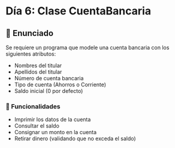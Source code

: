 # Día 6: Clase CuentaBancaria

## 📌 Enunciado
Se requiere un programa que modele una cuenta bancaria con los siguientes atributos:  
- Nombres del titular  
- Apellidos del titular  
- Número de cuenta bancaria  
- Tipo de cuenta (Ahorros o Corriente)  
- Saldo inicial (0 por defecto)  

### 🚀 Funcionalidades  
- Imprimir los datos de la cuenta  
- Consultar el saldo  
- Consignar un monto en la cuenta  
- Retirar dinero (validando que no exceda el saldo) 